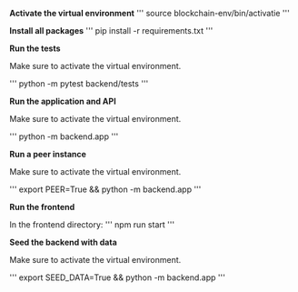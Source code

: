 **Activate the virtual environment**
'''
source blockchain-env/bin/activatie
'''

**Install all packages**
'''
pip install -r requirements.txt
'''

**Run the tests**

Make sure to activate the virtual environment.

'''
python -m pytest backend/tests
'''

**Run the application and API**

Make sure to activate the virtual environment.

'''
python -m backend.app
'''

**Run a peer instance**

Make sure to activate the virtual environment.

'''
export PEER=True && python -m backend.app
'''

**Run the frontend**

In the frontend directory:
'''
npm run start
'''

**Seed the backend with data**

Make sure to activate the virtual environment.

'''
export SEED_DATA=True && python -m backend.app
'''